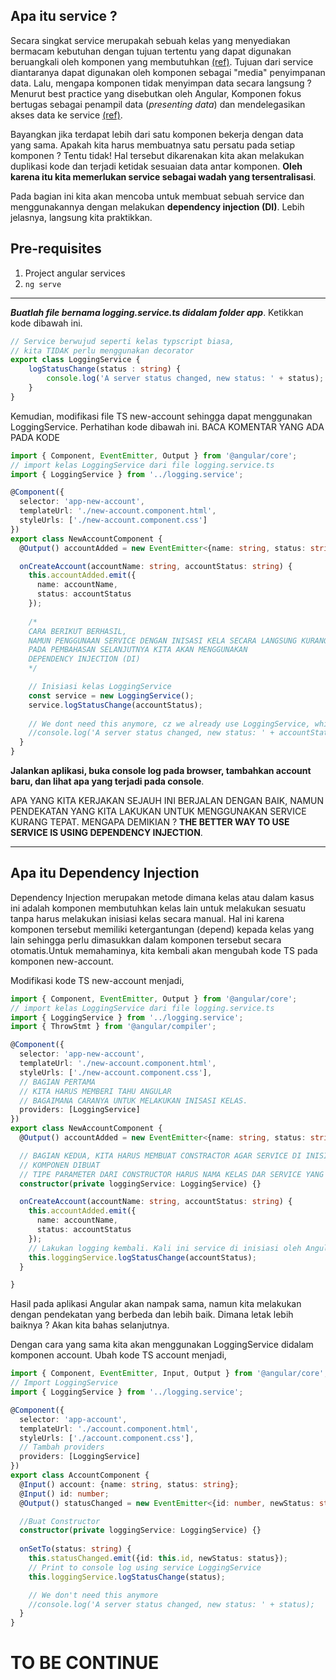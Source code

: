 ## Apa itu service ?
Secara singkat service merupakah sebuah kelas yang menyediakan bermacam kebutuhan dengan tujuan tertentu yang dapat digunakan beruangkali oleh komponen yang membutuhkan [(ref)](https://angular.io/guide/architecture-services). Tujuan dari service diantaranya dapat digunakan oleh komponen sebagai "media" penyimpanan data. Lalu, mengapa komponen tidak menyimpan data secara langsung ? Menurut best practice yang disebutkan oleh Angular, Komponen fokus bertugas sebagai penampil data (_presenting data_) dan mendelegasikan akses data ke service [(ref)](https://angular.io/tutorial/toh-pt4).

Bayangkan jika terdapat lebih dari satu komponen bekerja dengan data yang sama. Apakah kita harus membuatnya satu persatu pada setiap komponen ? Tentu tidak! Hal tersebut dikarenakan kita akan melakukan duplikasi kode dan terjadi ketidak sesuaian data antar komponen. **Oleh karena itu kita memerlukan service sebagai wadah yang tersentralisasi**.

Pada bagian ini kita akan mencoba untuk membuat sebuah service dan menggunakannya dengan melakukan **dependency injection (DI)**. Lebih jelasnya, langsung kita praktikkan.

## Pre-requisites
1. Project angular services
1. `ng serve`

***

_**Buatlah file bernama logging.service.ts didalam folder app**_. Ketikkan kode dibawah ini.
```typescript
// Service berwujud seperti kelas typscript biasa, 
// kita TIDAK perlu menggunakan decorator
export class LoggingService {
    logStatusChange(status : string) {
        console.log('A server status changed, new status: ' + status);
    }
}
```
Kemudian, modifikasi file TS new-account sehingga dapat menggunakan LoggingService. Perhatihan kode dibawah ini. BACA KOMENTAR YANG ADA PADA KODE
```typescript
import { Component, EventEmitter, Output } from '@angular/core';
// import kelas LoggingService dari file logging.service.ts
import { LoggingService } from '../logging.service';

@Component({
  selector: 'app-new-account',
  templateUrl: './new-account.component.html',
  styleUrls: ['./new-account.component.css']
})
export class NewAccountComponent {
  @Output() accountAdded = new EventEmitter<{name: string, status: string}>();

  onCreateAccount(accountName: string, accountStatus: string) {
    this.accountAdded.emit({
      name: accountName,
      status: accountStatus
    });
    
    /*
    CARA BERIKUT BERHASIL, 
    NAMUN PENGGUNAAN SERVICE DENGAN INISASI KELA SECARA LANGSUNG KURANG TEPAT
    PADA PEMBAHASAN SELANJUTNYA KITA AKAN MENGGUNAKAN
    DEPENDENCY INJECTION (DI)
    */

    // Inisiasi kelas LoggingService
    const service = new LoggingService();
    service.logStatusChange(accountStatus);
    
    // We dont need this anymore, cz we already use LoggingService, which is the same
    //console.log('A server status changed, new status: ' + accountStatus);
  }
}
```
**Jalankan aplikasi, buka console log pada browser, tambahkan account baru, dan lihat apa yang terjadi pada console**.

APA YANG KITA KERJAKAN SEJAUH INI BERJALAN DENGAN BAIK, NAMUN PENDEKATAN YANG KITA LAKUKAN UNTUK MENGGUNAKAN SERVICE KURANG TEPAT. MENGAPA DEMIKIAN ? **THE BETTER WAY TO USE SERVICE IS USING DEPENDENCY INJECTION**.

***
## Apa itu Dependency Injection
Dependency Injection merupakan metode dimana kelas atau dalam kasus ini adalah komponen membutuhkan kelas lain untuk melakukan sesuatu tanpa harus melakukan inisiasi kelas secara manual. Hal ini karena komponen tersebut memiliki ketergantungan (depend) kepada kelas yang lain sehingga perlu dimasukkan dalam komponen tersebut secara otomatis.Untuk memahaminya, kita kembali akan mengubah kode TS pada komponen new-account.

Modifikasi kode TS new-account menjadi,
```typescript
import { Component, EventEmitter, Output } from '@angular/core';
// import kelas LoggingService dari file logging.service.ts
import { LoggingService } from '../logging.service';
import { ThrowStmt } from '@angular/compiler';

@Component({
  selector: 'app-new-account',
  templateUrl: './new-account.component.html',
  styleUrls: ['./new-account.component.css'],
  // BAGIAN PERTAMA
  // KITA HARUS MEMBERI TAHU ANGULAR
  // BAGAIMANA CARANYA UNTUK MELAKUKAN INISASI KELAS.
  providers: [LoggingService]
})
export class NewAccountComponent {
  @Output() accountAdded = new EventEmitter<{name: string, status: string}>();

  // BAGIAN KEDUA, KITA HARUS MEMBUAT CONSTRACTOR AGAR SERVICE DI INISIASI SAAT
  // KOMPONEN DIBUAT
  // TIPE PARAMETER DARI CONSTRUCTOR HARUS NAMA KELAS DAR SERVICE YANG DIGUNAKAKAN
  constructor(private loggingService: LoggingService) {}

  onCreateAccount(accountName: string, accountStatus: string) {
    this.accountAdded.emit({
      name: accountName,
      status: accountStatus
    });
    // Lakukan logging kembali. Kali ini service di inisiasi oleh Angular
    this.loggingService.logStatusChange(accountStatus);
  }

}
```
Hasil pada aplikasi Angular akan nampak sama, namun kita melakukan dengan pendekatan yang berbeda dan lebih baik. Dimana letak lebih baiknya ? Akan kita bahas selanjutnya.

Dengan cara yang sama kita akan menggunakan LoggingService didalam komponen account. Ubah kode TS account menjadi,
```typescript
import { Component, EventEmitter, Input, Output } from '@angular/core';
// Import LoggingService
import { LoggingService } from '../logging.service';

@Component({
  selector: 'app-account',
  templateUrl: './account.component.html',
  styleUrls: ['./account.component.css'],
  // Tambah providers
  providers: [LoggingService]
})
export class AccountComponent {
  @Input() account: {name: string, status: string};
  @Input() id: number;
  @Output() statusChanged = new EventEmitter<{id: number, newStatus: string}>();

  //Buat Constructor
  constructor(private loggingService: LoggingService) {}
  
  onSetTo(status: string) {
    this.statusChanged.emit({id: this.id, newStatus: status});
    // Print to console log using service LoggingService
    this.loggingService.logStatusChange(status);

    // We don't need this anymore
    //console.log('A server status changed, new status: ' + status);
  }
}
```
# TO BE CONTINUE